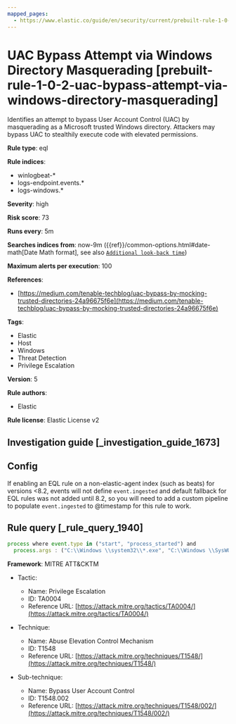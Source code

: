 ```yaml
---
mapped_pages:
  - https://www.elastic.co/guide/en/security/current/prebuilt-rule-1-0-2-uac-bypass-attempt-via-windows-directory-masquerading.html
---
```


# UAC Bypass Attempt via Windows Directory Masquerading [prebuilt-rule-1-0-2-uac-bypass-attempt-via-windows-directory-masquerading]

Identifies an attempt to bypass User Account Control (UAC) by masquerading as a Microsoft trusted Windows directory. Attackers may bypass UAC to stealthily execute code with elevated permissions.

**Rule type**: eql

**Rule indices**:

* winlogbeat-*
* logs-endpoint.events.*
* logs-windows.*

**Severity**: high

**Risk score**: 73

**Runs every**: 5m

**Searches indices from**: now-9m ({{ref}}/common-options.html#date-math[Date Math format], see also [`Additional look-back time`](docs-content://solutions/security/detect-and-alert/create-detection-rule.md#rule-schedule))

**Maximum alerts per execution**: 100

**References**:

* [https://medium.com/tenable-techblog/uac-bypass-by-mocking-trusted-directories-24a96675f6e](https://medium.com/tenable-techblog/uac-bypass-by-mocking-trusted-directories-24a96675f6e)

**Tags**:

* Elastic
* Host
* Windows
* Threat Detection
* Privilege Escalation

**Version**: 5

**Rule authors**:

* Elastic

**Rule license**: Elastic License v2

## Investigation guide [_investigation_guide_1673]

## Config

If enabling an EQL rule on a non-elastic-agent index (such as beats) for versions <8.2, events will not define `event.ingested` and default fallback for EQL rules was not added until 8.2, so you will need to add a custom pipeline to populate `event.ingested` to @timestamp for this rule to work.

## Rule query [_rule_query_1940]

```js
process where event.type in ("start", "process_started") and
  process.args : ("C:\\Windows \\system32\\*.exe", "C:\\Windows \\SysWOW64\\*.exe")
```

**Framework**: MITRE ATT&CKTM

* Tactic:

    * Name: Privilege Escalation
    * ID: TA0004
    * Reference URL: [https://attack.mitre.org/tactics/TA0004/](https://attack.mitre.org/tactics/TA0004/)

* Technique:

    * Name: Abuse Elevation Control Mechanism
    * ID: T1548
    * Reference URL: [https://attack.mitre.org/techniques/T1548/](https://attack.mitre.org/techniques/T1548/)

* Sub-technique:

    * Name: Bypass User Account Control
    * ID: T1548.002
    * Reference URL: [https://attack.mitre.org/techniques/T1548/002/](https://attack.mitre.org/techniques/T1548/002/)



